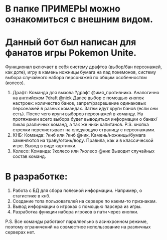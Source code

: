 # В папке ПРИМЕРЫ можно ознакомиться с внешним видом. 

# Данный бот был написан для фанатов игры Pokemon Unite. 
Функционал включает в себя систему драфтов (выбор/бан персонажей, как доте), игру в камень ножницы бумага на лад покемонов, систему выбора случайного набора персонажей по общим особенностям (колесо). 

1. Драфт:
    Команда для вызова ?драфт @имя_противника. Аналогично на английском ?draft @nick 
    Далее выбор с помощью кнопок настроек: количество банов, запрет/разрешение одинаковых персонажей в разных командах. 
    Затем идут круги банов (если они есть). После чего круги выборов персонажей в команду. 
    На протяжении всего выбора будет выводиться информации о банах/пиках различных команд, а так же ники капитанов.
    P.S. кнопка стрелки перелистывает на следующую страницу с персонажами.
2. КНБ:
    Команда: ?кнб или ?кнб @ник. 
    Камень/ножницы/бумага заменяются на траву/огонь/воду. Правила, как и в классической игре.
    Вывод в виде картинки.
3. Колесо:
    Команда: ?колесо или ?колесо @ник
    Выводит случайных состав команд.
    
    
# В разработке: 
1. Работа с БД для сбора полезной информации. Например, о статистике в кнб. 
2. Создание топа пользователей на сервере по каким-то признакам. 
3. Вывод информации о игроках с помощью парсера из игры.
4. Разработка функции набора игроков в пати через кнопки. 


P.S. Все команды работают параллельно в асинхронном режиме, поэтому ограничений на совместное использование на различных серверах нет. 
